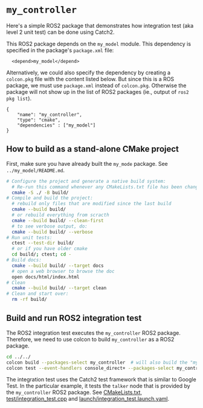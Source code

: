 # `my_controller`

Here's a simple ROS2 package that demonstrates how integration test
(aka level 2 unit test) can be done using Catch2.

This ROS2 package depends on the `my_model` module. This dependency
is specified in the package's `package.xml` file:

```
  <depend>my_model</depend>
```

Alternatively, we could also specify the dependency by creating a
`colcon.pkg` file with the content listed below. But since this is a
ROS package, we must use `package.xml` instead of `colcon.pkg`.
Otherwise the package will not show up in the list of ROS2 packages
(ie., output of `ros2 pkg list`).

```
{
    "name": "my_controller",
    "type": "cmake",
    "dependencies" : ["my_model"]
}
```

## How to build as a stand-alone CMake project

First, make sure you have already built the `my_mode` package. See `../my_model/README.md`.

```bash
# Configure the project and generate a native build system:
  # Re-run this command whenever any CMakeLists.txt file has been changed.
  cmake -S ./ -B build/
# Compile and build the project:
  # rebuild only files that are modified since the last build
  cmake --build build/
  # or rebuild everything from scracth
  cmake --build build/ --clean-first
  # to see verbose output, do:
  cmake --build build/ --verbose
# Run unit tests:
  ctest --test-dir build/
  # or if you have older cmake
  cd build/; ctest; cd -
# Build docs:
  cmake --build build/ --target docs
  # open a web browser to browse the doc
  open docs/html/index.html
# Clean
  cmake --build build/ --target clean
# Clean and start over:
  rm -rf build/
```

## Build and run ROS2 integration test

The ROS2 integration test executes the `my_controller` ROS2 package.
Therefore, we need to use colcon to build `my_controller` as a ROS2 package.

```bash
cd ../../
colcon build --packages-select my_controller  # will also build the "my_model" dependency
colcon test --event-handlers console_direct+ --packages-select my_controller
```

The integration test uses the Catch2 test framework that is similar to Google Test. In the particular example, it tests the `talker` node that is provided by the `my_controller` ROS2 package. See [CMakeLists.txt](CMakeLists.txt), [test/integration_test.cpp](test/integration_test.cpp) and [launch/integration_test.launch.yaml](launch/integration_test.launch.yaml).
